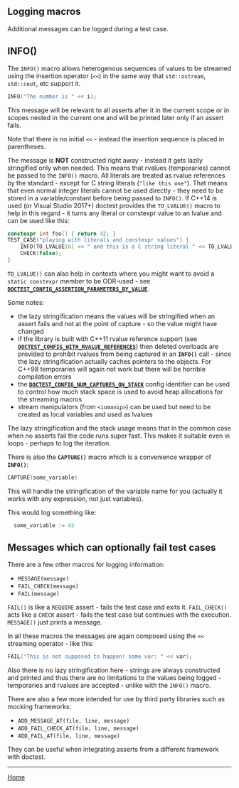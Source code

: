 ## Logging macros

Additional messages can be logged during a test case.

## INFO()

The ```INFO()``` macro allows heterogenous sequences of values to be streamed using the insertion operator (```<<```) in the same way that ```std::ostream```, ```std::cout```, etc support it.

```c++
INFO("The number is " << i);
```

This message will be relevant to all asserts after it in the current scope or in scopes nested in the current one and will be printed later only if an assert fails.

Note that there is no initial ```<<``` - instead the insertion sequence is placed in parentheses.

The message is **NOT** constructed right away - instead it gets lazily stringified only when needed. This means that rvalues (temporaries) cannot be passed to the ```INFO()``` macro. All literals are treated as rvalue references by the standard - except for C string literals (```"like this one"```). That means that even normal integer literals cannot be used directly - they need to be stored in a variable/constant before being passed to ```INFO()```. If C++14 is used (or Visual Studio 2017+) doctest provides the ```TO_LVALUE()``` macro to help in this regard - it turns any literal or constexpr value to an lvalue and can be used like this:

```c++
constexpr int foo() { return 42; }
TEST_CASE("playing with literals and constexpr values") {
    INFO(TO_LVALUE(6) << " and this is a C string literal " << TO_LVALUE(foo()));
    CHECK(false);
}
```

```TO_LVALUE()``` can also help in contexts where you might want to avoid a ```static constexpr``` member to be ODR-used - see [**```DOCTEST_CONFIG_ASSERTION_PARAMETERS_BY_VALUE```**](configuration.md#doctest_config_assertion_parameters_by_value).

Some notes:

- the lazy stringification means the values will be stringified when an assert fails and not at the point of capture - so the value might have changed
- if the library is built with C++11 rvalue reference support (see [**```DOCTEST_CONFIG_WITH_RVALUE_REFERENCES```**](configuration.md#doctest_config_with_rvalue_references)) then deleted overloads are provided to prohibit rvalues from being captured in an **```INFO()```** call - since the lazy stringification actually caches pointers to the objects. For C++98 temporaries will again not work but there will be horrible compilation errors
- the [**```DOCTEST_CONFIG_NUM_CAPTURES_ON_STACK```**](configuration.md#doctest_config_num_captures_on_stack) config identifier can be used to control how much stack space is used to avoid heap allocations for the streaming macros
- stream manipulators (from ```<iomanip>```) can be used but need to be created as local variables and used as lvalues

The lazy stringification and the stack usage means that in the common case when no asserts fail the code runs super fast. This makes it suitable even in loops - perhaps to log the iteration. 

There is also the **```CAPTURE()```** macro which is a convenience wrapper of **```INFO()```**:

```c++
CAPTURE(some_variable)
```

This will handle the stringification of the variable name for you (actually it works with any expression, not just variables).

This would log something like:

```c++
  some_variable := 42
```

## Messages which can optionally fail test cases

There are a few other macros for logging information:

- ```MESSAGE(message)```
- ```FAIL_CHECK(message)```
- ```FAIL(message)```

```FAIL()``` is like a ```REQUIRE``` assert - fails the test case and exits it. ```FAIL_CHECK()``` acts like a ```CHECK``` assert - fails the test case but continues with the execution. ```MESSAGE()``` just prints a message.

In all these macros the messages are again composed using the ```<<``` streaming operator - like this:

```c++
FAIL("This is not supposed to happen! some var: " << var);
```

Also there is no lazy stringification here - strings are always constructed and printed and thus there are no limitations to the values being logged - temporaries and rvalues are accepted - unlike with the ```INFO()``` macro.

There are also a few more intended for use by third party libraries such as mocking frameworks:

- ```ADD_MESSAGE_AT(file, line, message)```
- ```ADD_FAIL_CHECK_AT(file, line, message)```
- ```ADD_FAIL_AT(file, line, message)```

They can be useful when integrating asserts from a different framework with doctest.

---

[Home](readme.md#reference)
